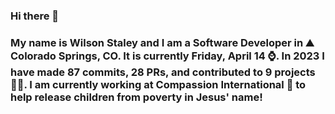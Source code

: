 ### Hi there 👋

### My name is Wilson Staley and I am a Software Developer in ⛰ Colorado Springs, CO.  It is currently Friday, April 14 ⌚. In 2023 I have made 87 commits, 28 PRs, and contributed to 9 projects 👨‍💻. I am currently working at Compassion International 🏢 to help release children from poverty in Jesus' name!